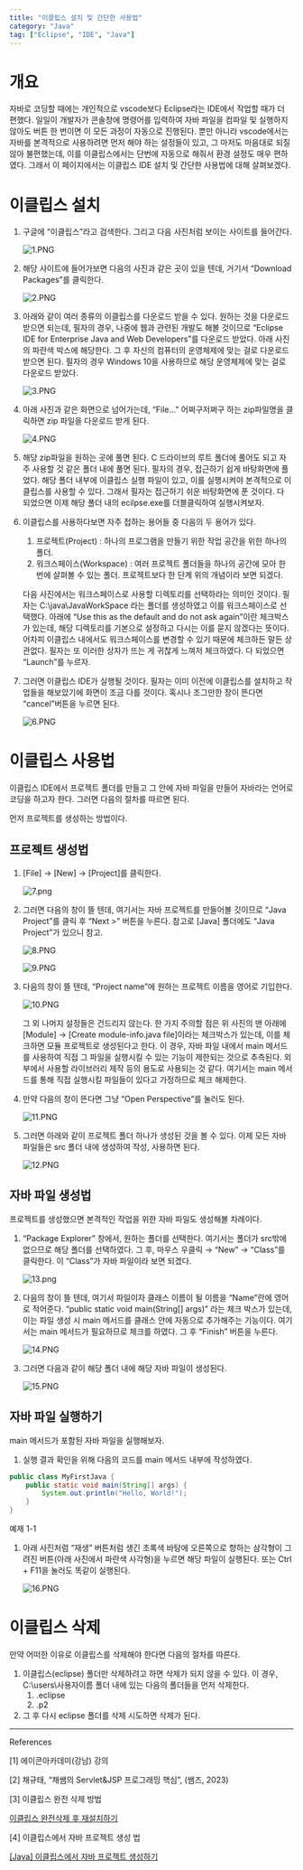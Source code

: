 ```yaml
---
title: "이클립스 설치 및 간단한 사용법"
category: "Java"
tag: ["Eclipse", "IDE", "Java"]
---
```


# 개요

자바로 코딩할 때에는 개인적으로 vscode보다 Eclipse라는 IDE에서 작업할 때가 더 편했다. 일일이 개발자가 콘솔창에 명령어를 입력하여 자바 파일을 컴파일 및 실행하지 않아도 버튼 한 번이면 이 모든 과정이 자동으로 진행된다. 뿐만 아니라 vscode에서는 자바를 본격적으로 사용하려면 먼저 해야 하는 설정들이 있고, 그 마저도 마음대로 되질 않아 불편했는데, 이를 이클립스에서는 단번에 자동으로 해줘서 환경 설정도 매우 편하였다. 그래서 이 페이지에서는 이클립스 IDE 설치 및 간단한 사용법에 대해 살펴보겠다. 

# 이클립스 설치

1. 구글에 “이클립스”라고 검색한다. 그리고 다음 사진처럼 보이는 사이트를 들어간다.
    
    ![1.PNG](/images/2024-08-17/%EC%9D%B4%ED%81%B4%EB%A6%BD%EC%8A%A4%20%EC%84%A4%EC%B9%98%20%EB%B0%8F%20%EA%B0%84%EB%8B%A8%ED%95%9C%20%EC%82%AC%EC%9A%A9%EB%B2%95/1.png)
    
2. 해당 사이트에 들어가보면 다음의 사진과 같은 곳이 있을 텐데, 거기서 “Download Packages”를 클릭한다. 
    
    ![2.PNG](/images/2024-08-17/%EC%9D%B4%ED%81%B4%EB%A6%BD%EC%8A%A4%20%EC%84%A4%EC%B9%98%20%EB%B0%8F%20%EA%B0%84%EB%8B%A8%ED%95%9C%20%EC%82%AC%EC%9A%A9%EB%B2%95/2.png)
    
3. 아래와 같이 여러 종류의 이클립스를 다운로드 받을 수 있다. 원하는 것을 다운로드 받으면 되는데, 필자의 경우, 나중에 웹과 관련된 개발도 해볼 것이므로 “Eclipse IDE for Enterprise Java and Web Developers”를 다운로드 받았다. 아래 사진의 파란색 박스에 해당한다. 그 후 자신의 컴퓨터의 운영체제에 맞는 걸로 다운로드 받으면 된다. 필자의 경우 Windows 10을 사용하므로 해당 운영체제에 맞는 걸로 다운로드 받았다. 
    
    ![3.PNG](/images/2024-08-17/%EC%9D%B4%ED%81%B4%EB%A6%BD%EC%8A%A4%20%EC%84%A4%EC%B9%98%20%EB%B0%8F%20%EA%B0%84%EB%8B%A8%ED%95%9C%20%EC%82%AC%EC%9A%A9%EB%B2%95/3.png)
    
4. 아래 사진과 같은 화면으로 넘어가는데, “File…” 어쩌구저쩌구 하는 zip파일명을 클릭하면 zip 파일을 다운로드 받게 된다. 
    
    ![4.PNG](/images/2024-08-17/%EC%9D%B4%ED%81%B4%EB%A6%BD%EC%8A%A4%20%EC%84%A4%EC%B9%98%20%EB%B0%8F%20%EA%B0%84%EB%8B%A8%ED%95%9C%20%EC%82%AC%EC%9A%A9%EB%B2%95/4.png)
    
5. 해당 zip파일을 원하는 곳에 풀면 된다. C 드라이브의 루트 폴더에 풀어도 되고 자주 사용할 것 같은 폴더 내에 풀면 된다. 필자의 경우, 접근하기 쉽게 바탕화면에 풀었다. 해당 폴더 내부에 이클립스 실행 파일이 있고, 이를 실행시켜야 본격적으로 이클립스를 사용할 수 있다. 그래서 필자는 접근하기 쉬운 바탕화면에 푼 것이다. 다 되었으면 이제 해당 폴더 내의 ecilpse.exe를 더블클릭하여 실행시켜보자.
6. 이클립스를 사용하다보면 자주 접하는 용어들 중 다음의 두 용어가 있다.
    1. 프로젝트(Project) : 하나의 프로그램을 만들기 위한 작업 공간을 위한 하나의 폴더.
    2. 워크스페이스(Workspace) : 여러 프로젝트 폴더들을 하나의 공간에 모아 한 번에 살펴볼 수 있는 폴더. 프로젝트보다 한 단계 위의 개념이라 보면 되겠다. 
    
    다음 사진에서는 워크스페이스로 사용할 디렉토리를 선택하라는 의미인 것이다. 필자는 C:\java\JavaWorkSpace 라는 폴더를 생성하였고 이를 워크스페이스로 선택했다. 아래에 “Use this as the default and do not ask again”이란 체크박스가 있는데, 해당 디렉토리를 기본으로 설정하고 다시는 이를 묻지 않겠다는 뜻이다. 어차피 이클립스 내에서도 워크스페이스를 변경할 수 있기 때문에 체크하든 말든 상관없다. 필자는 또 이러한 상자가 뜨는 게 귀찮게 느껴저 체크하였다. 다 되었으면 “Launch”를 누르자. 
    
7. 그러면 이클립스 IDE가 실행될 것이다. 필자는 이미 이전에 이클립스를 설치하고 작업들을 해보았기에 화면이 조금 다를 것이다. 혹시나 조그만한 창이 뜬다면 “cancel”버튼을 누르면 된다.  
    
    ![6.PNG](/images/2024-08-17/%EC%9D%B4%ED%81%B4%EB%A6%BD%EC%8A%A4%20%EC%84%A4%EC%B9%98%20%EB%B0%8F%20%EA%B0%84%EB%8B%A8%ED%95%9C%20%EC%82%AC%EC%9A%A9%EB%B2%95/6.png)
    

# 이클립스 사용법

이클립스 IDE에서 프로젝트 폴더를 만들고 그 안에 자바 파일을 만들어 자바라는 언어로 코딩을 하고자 한다. 그러면 다음의 절차를 따르면 된다. 

먼저 프로젝트를 생성하는 방법이다. 

## 프로젝트 생성법

1. [File] → [New] → [Project]를 클릭한다. 
    
    ![7.png](/images/2024-08-17/%EC%9D%B4%ED%81%B4%EB%A6%BD%EC%8A%A4%20%EC%84%A4%EC%B9%98%20%EB%B0%8F%20%EA%B0%84%EB%8B%A8%ED%95%9C%20%EC%82%AC%EC%9A%A9%EB%B2%95/7.png)
    

1. 그러면 다음의 창이 뜰 텐데, 여기서는 자바 프로젝트를 만들어볼 깃이므로 “Java Project”를 클릭 후 “Next >” 버튼을 누른다. 참고로 [Java] 폴더에도 “Java Project”가 있으니 참고.
    
    ![8.PNG](/images/2024-08-17/%EC%9D%B4%ED%81%B4%EB%A6%BD%EC%8A%A4%20%EC%84%A4%EC%B9%98%20%EB%B0%8F%20%EA%B0%84%EB%8B%A8%ED%95%9C%20%EC%82%AC%EC%9A%A9%EB%B2%95/8.png)
    
    ![9.PNG](/images/2024-08-17/%EC%9D%B4%ED%81%B4%EB%A6%BD%EC%8A%A4%20%EC%84%A4%EC%B9%98%20%EB%B0%8F%20%EA%B0%84%EB%8B%A8%ED%95%9C%20%EC%82%AC%EC%9A%A9%EB%B2%95/9.png)
    

1. 다음의 창이 뜰 텐데, “Project name”에 원하는 프로젝트 이름을 영어로 기입한다. 
    
    ![10.PNG](/images/2024-08-17/%EC%9D%B4%ED%81%B4%EB%A6%BD%EC%8A%A4%20%EC%84%A4%EC%B9%98%20%EB%B0%8F%20%EA%B0%84%EB%8B%A8%ED%95%9C%20%EC%82%AC%EC%9A%A9%EB%B2%95/10.png)
    
    그 외 나머지 설정들은 건드리지 않는다. 한 가지 주의할 점은 위 사진의 맨 아래에 [Module] → [Create module-info.java file]이라는 체크박스가 있는데, 이를 체크하면 모듈 프로젝트로 생성된다고 한다. 이 경우, 자바 파일 내에서 main 메서드를 사용하여 직접 그 파일을 실행시킬 수 있는 기능이 제한되는 것으로 추측된다. 외부에서 사용할 라이브러리 제작 등의 용도로 사용되는 것 같다. 여기서는 main 메서드를 통해 직접 실행시킬 파일들이 있다고 가정하므로 체크 해제한다. 
    
2. 만약 다음의 창이 뜬다면 그냥 “Open Perspective”를 눌러도 된다. 
    
    ![11.PNG](/images/2024-08-17/%EC%9D%B4%ED%81%B4%EB%A6%BD%EC%8A%A4%20%EC%84%A4%EC%B9%98%20%EB%B0%8F%20%EA%B0%84%EB%8B%A8%ED%95%9C%20%EC%82%AC%EC%9A%A9%EB%B2%95/11.png)
    
3. 그러면 아래와 같이 프로젝트 폴더 하나가 생성된 것을 볼 수 있다. 이제 모든 자바 파일들은 src 폴더 내에 생성하여 작성, 사용하면 된다. 
    
    ![12.PNG](/images/2024-08-17/%EC%9D%B4%ED%81%B4%EB%A6%BD%EC%8A%A4%20%EC%84%A4%EC%B9%98%20%EB%B0%8F%20%EA%B0%84%EB%8B%A8%ED%95%9C%20%EC%82%AC%EC%9A%A9%EB%B2%95/12.png)
    

## 자바 파일 생성법

프로젝트를 생성했으면 본격적인 작업을 위한 자바 파일도 생성해볼 차례이다. 

1. “Package Explorer” 창에서, 원하는 폴더를 선택한다. 여기서는 폴더가 src밖에 없으므로 해당 폴더를 선택하였다. 그 후, 마우스 우클릭 → “New” → “Class”를 클릭한다. 이 “Class”가 자바 파일이라 보면 되겠다. 
    
    ![13.png](/images/2024-08-17/%EC%9D%B4%ED%81%B4%EB%A6%BD%EC%8A%A4%20%EC%84%A4%EC%B9%98%20%EB%B0%8F%20%EA%B0%84%EB%8B%A8%ED%95%9C%20%EC%82%AC%EC%9A%A9%EB%B2%95/13.png)
    
2. 다음의 창이 뜰 텐데, 여기서 파일이자 클래스 이름이 될 이름을 “Name”란에 영어로 적어준다. “public static void main(String[] args)” 라는 체크 박스가 있는데, 이는 파일 생성 시 main 메서드를 클래스 안에 자동으로 추가해주는 기능이다. 여기서는 main 메서드가 필요하므로 체크를 하였다. 그 후 “Finish” 버튼을 누른다. 
    
    ![14.PNG](/images/2024-08-17/%EC%9D%B4%ED%81%B4%EB%A6%BD%EC%8A%A4%20%EC%84%A4%EC%B9%98%20%EB%B0%8F%20%EA%B0%84%EB%8B%A8%ED%95%9C%20%EC%82%AC%EC%9A%A9%EB%B2%95/14.png)
    
3. 그러면 다음과 같이 해당 폴더 내에 해당 자바 파일이 생성된다. 
    
    ![15.PNG](/images/2024-08-17/%EC%9D%B4%ED%81%B4%EB%A6%BD%EC%8A%A4%20%EC%84%A4%EC%B9%98%20%EB%B0%8F%20%EA%B0%84%EB%8B%A8%ED%95%9C%20%EC%82%AC%EC%9A%A9%EB%B2%95/15.png)
    

## 자바 파일 실행하기

main 메서드가 포함된 자바 파일을 실행해보자. 

1. 실행 결과 확인을 위해 다음의 코드를 main 메서드 내부에 작성하였다. 

```java
public class MyFirstJava {
	public static void main(String[] args) {
		System.out.println("Hello, World!");
	}
}
```

예제 1-1

1. 아래 사진처럼 “재생” 버튼처럼 생긴 초록색 바탕에 오른쪽으로 향하는 삼각형이 그려진 버튼(아래 사진에서 파란색 사각형)을 누르면 해당 파일이 실행된다. 또는 Ctrl + F11을 눌러도 똑같이 실행된다. 
    
    ![16.PNG](/images/2024-08-17/%EC%9D%B4%ED%81%B4%EB%A6%BD%EC%8A%A4%20%EC%84%A4%EC%B9%98%20%EB%B0%8F%20%EA%B0%84%EB%8B%A8%ED%95%9C%20%EC%82%AC%EC%9A%A9%EB%B2%95/16.png)
    

# 이클립스 삭제

만약 어떠한 이유로 이클립스를 삭제해야 한다면 다음의 절차를 따른다.

1. 이클립스(eclipse) 폴더만 삭제하려고 하면 삭제가 되지 않을 수 있다. 이 경우, C:\users\사용자이름 폴더 내에 있는 다음의 폴더들을 먼저 삭제한다.
    1. .eclipse
    2. .p2
2. 그 후 다시 eclipse 폴더를 삭제 시도하면 삭제가 된다. 

---

References

[1] 에이콘아카데미(강남) 강의

[2] 채규태, “채쌤의 Servlet&JSP 프로그래밍 핵심”, (쌤즈, 2023)

[3] 이클립스 완전 삭제 방법

[이클립스 완전삭제 후 재설치하기](https://soranta.tistory.com/16)

[4] 이클립스에서 자바 프로젝트 생성 법

[[Java] 이클립스에서 자바 프로젝트 생성하기](https://hongong.hanbit.co.kr/java-이클립스에서-자바-프로젝트-생성하기/)